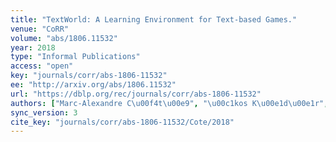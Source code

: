 ```yaml
---
title: "TextWorld: A Learning Environment for Text-based Games."
venue: "CoRR"
volume: "abs/1806.11532"
year: 2018
type: "Informal Publications"
access: "open"
key: "journals/corr/abs-1806-11532"
ee: "http://arxiv.org/abs/1806.11532"
url: "https://dblp.org/rec/journals/corr/abs-1806-11532"
authors: ["Marc-Alexandre C\u00f4t\u00e9", "\u00c1kos K\u00e1d\u00e1r", "Xingdi Yuan", "Ben Kybartas", "Tavian Barnes", "Emery Fine", "James Moore", "Matthew J. Hausknecht", "Layla El Asri", "Mahmoud Adada", "Wendy Tay", "Adam Trischler"]
sync_version: 3
cite_key: "journals/corr/abs-1806-11532/Cote/2018"
---
```

